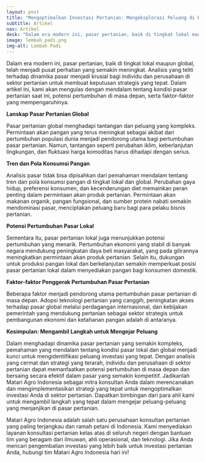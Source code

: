 ```yaml
---
layout: post
title: "Mengoptimalkan Investasi Pertanian: Mengeksplorasi Peluang di Pasar Lokal dan Global"
subtitle: Artikel
nav: Artikel
desk: "Dalam era modern ini, pasar pertanian, baik di tingkat lokal maupun global, telah menjadi pusat perhatian yang semakin meningkat"
image: lembah_padi.png
img-alt: Lembah Padi
---
```



Dalam era modern ini, pasar pertanian, baik di tingkat lokal maupun global, telah menjadi pusat perhatian yang semakin meningkat. Analisis yang teliti terhadap dinamika pasar menjadi krusial bagi individu dan perusahaan di sektor pertanian untuk membuat keputusan strategis yang tepat. Dalam artikel ini, kami akan mengulas dengan mendalam tentang kondisi pasar pertanian saat ini, potensi pertumbuhan di masa depan, serta faktor-faktor yang mempengaruhinya.

**Lanskap Pasar Pertanian Global**

Pasar pertanian global menghadapi tantangan dan peluang yang kompleks. Permintaan akan pangan yang terus meningkat sebagai akibat dari pertumbuhan populasi dunia menjadi pendorong utama bagi pertumbuhan pasar pertanian. Namun, tantangan seperti perubahan iklim, keberlanjutan lingkungan, dan fluktuasi harga komoditas harus dihadapi dengan serius.

**Tren dan Pola Konsumsi Pangan**

Analisis pasar tidak bisa dipisahkan dari pemahaman mendalam tentang tren dan pola konsumsi pangan di tingkat lokal dan global. Perubahan gaya hidup, preferensi konsumen, dan kecenderungan diet memainkan peran penting dalam permintaan akan produk pertanian. Permintaan akan makanan organik, pangan fungsional, dan sumber protein nabati semakin mendominasi pasar, menciptakan peluang baru bagi para pelaku bisnis pertanian.

**Potensi Pertumbuhan Pasar Lokal**

Sementara itu, pasar pertanian lokal juga menunjukkan potensi pertumbuhan yang menarik. Pertumbuhan ekonomi yang stabil di banyak negara mendukung peningkatan daya beli masyarakat, yang pada gilirannya meningkatkan permintaan akan produk pertanian. Selain itu, dukungan untuk produksi pangan lokal dan berkelanjutan semakin memperkuat posisi pasar pertanian lokal dalam menyediakan pangan bagi konsumen domestik.

**Faktor-faktor Penggerak Pertumbuhan Pasar Pertanian**

Beberapa faktor menjadi pendorong utama pertumbuhan pasar pertanian di masa depan. Adopsi teknologi pertanian yang canggih, peningkatan akses terhadap pasar global melalui perdagangan internasional, dan kebijakan pemerintah yang mendukung pertanian sebagai sektor strategis untuk pembangunan ekonomi dan ketahanan pangan adalah di antaranya.

**Kesimpulan: Mengambil Langkah untuk Mengejar Peluang**

Dalam menghadapi dinamika pasar pertanian yang semakin kompleks, pemahaman yang mendalam tentang kondisi pasar lokal dan global menjadi kunci untuk mengidentifikasi peluang investasi yang tepat. Dengan analisis yang cermat dan strategi yang terarah, individu dan perusahaan di sektor pertanian dapat memanfaatkan potensi pertumbuhan di masa depan dan bersaing secara efektif dalam pasar yang semakin kompetitif. Jadikanlah Matari Agro Indonesia sebagai mitra konsultan Anda dalam merencanakan dan mengimplementasikan strategi yang tepat untuk mengoptimalkan investasi Anda di sektor pertanian. Dapatkan bimbingan dari para ahli kami untuk mengambil langkah yang tepat dalam mengejar peluang-peluang yang menjanjikan di pasar pertanian.

Matari Agro Indonesia adalah salah satu perusahaan konsultan pertanian yang paling terjangkau dan ramah petani di Indonesia. Kami menyediakan layanan konsultasi pertanian kelas atas di seluruh negeri dengan bantuan tim yang beragam dari ilmuwan, ahli operasional, dan teknologi. Jika Anda mencari pengembalian investasi yang lebih baik untuk investasi pertanian Anda, hubungi tim Matari Agro Indonesia hari ini!
